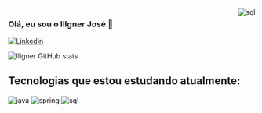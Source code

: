 <img align="right" alt="sql" src="https://github.com/IllgnerJose/IllgnerJose/assets/141378634/c1e324b7-0467-48bf-aa22-0594dc1c30de"/>

### Olá, eu sou o Illgner José 👋

[![Linkedin](https://img.shields.io/badge/LinkedIn-0077B5?style=for-the-badge&logo=linkedin&logoColor=white)](https://www.linkedin.com/in/illgner-josé-44586925b/)

![Illgner GitHub stats](https://github-readme-stats.vercel.app/api?username=IllgnerJose&theme=dark&show_icons=true)

## Tecnologias que estou estudando atualmente:

<div style="display: inline_block">
  <img align="center" alt="java" src="https://img.shields.io/badge/Java-ED8B00?style=for-the-badge&logo=openjdk&logoColor=white"/>
  <img align="center" alt="spring" src="https://img.shields.io/badge/Spring-6DB33F?style=for-the-badge&logo=spring&logoColor=white"/>
  <img align="center" alt="sql" src="https://img.shields.io/badge/MySQL-00000F?style=for-the-badge&logo=mysql&logoColor=white"/>
</div><br/>



